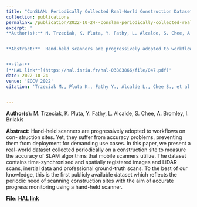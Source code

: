 ```yaml
---
title: "ConSLAM: Periodically Collected Real-World Construction Dataset for SLAM and Progress Monitoring"
collection: publications
permalink: /publication/2022-10-24--conslam-periodically-collected-real-world-construction-dataset-for-slam-and-progress-monitoring
excerpt: '
**Author(s):** M. Trzeciak, K. Pluta, Y. Fathy, L. Alcalde, S. Chee, A. Bromley, I. Brilakis


**Abstract:**  Hand-held scanners are progressively adopted to workflows on con- struction sites. Yet, they suffer from accuracy problems, preventing them from deployment for demanding use cases. In this paper, we present a real-world dataset collected periodically on a construction site to measure the accuracy of SLAM algorithms that mobile scanners utilize. The dataset contains time-synchronised and spatially registered images and LiDAR scans, inertial data and professional ground-truth scans. To the best of our knowledge, this is the first publicly available dataset which reflects the periodic need of scanning construction sites with the aim of accurate progress monitoring using a hand-held scanner.


**File:**
[**HAL link**](https://hal.inria.fr/hal-03883866/file/047.pdf)'
date: 2022-10-24
venue: 'ECCV 2022'
citation: 'Trzeciak M., Pluta K., Fathy Y., Alcalde L., Chee S., et al. 2022. ConSLAM: Periodically Collected Real-World Construction Dataset for SLAM and Progress Monitoring. Lecture Notes in Computer Science, 13807' 


---
```

**Author(s):** M. Trzeciak, K. Pluta, Y. Fathy, L. Alcalde, S. Chee, A. Bromley, I. Brilakis


**Abstract:** Hand-held scanners are progressively adopted to workflows on con- struction sites. Yet, they suffer from accuracy problems, preventing them from deployment for demanding use cases. In this paper, we present a real-world dataset collected periodically on a construction site to measure the accuracy of SLAM algorithms that mobile scanners utilize. The dataset contains time-synchronised and spatially registered images and LiDAR scans, inertial data and professional ground-truth scans. To the best of our knowledge, this is the first publicly available dataset which reflects the periodic need of scanning construction sites with the aim of accurate progress monitoring using a hand-held scanner.

**File:**
[**HAL link**](https://hal.inria.fr/hal-03883866/file/047.pdf)



